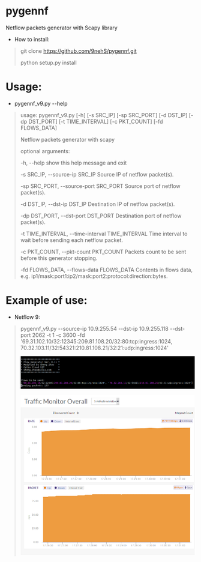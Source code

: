 # pygennf

Netflow packets generator with Scapy library

* How to install:
> git clone https://github.com/9nehS/pygennf.git
>
> python setup.py install

# Usage:

 * pygennf_v9.py --help

>usage: pygennf_v9.py [-h] [-s SRC_IP] [-sp SRC_PORT] [-d DST_IP]
>                     [-dp DST_PORT] [-t TIME_INTERVAL] [-c PKT_COUNT]
>                     [-fd FLOWS_DATA]
>
>Netflow packets generator with scapy
>
>optional arguments:
>
>  -h, --help            show this help message and exit
>
>  -s SRC_IP, --source-ip SRC_IP
>                        Source IP of netflow packet(s).
>
>  -sp SRC_PORT, --source-port SRC_PORT
>                        Source port of netflow packet(s).
>
>  -d DST_IP, --dst-ip DST_IP
>                        Destination IP of netflow packet(s).
>
>  -dp DST_PORT, --dst-port DST_PORT
>                        Destination port of netflow packet(s).
>
>  -t TIME_INTERVAL, --time-interval TIME_INTERVAL
>                        Time interval to wait before sending each netflow packet.
>
>  -c PKT_COUNT, --pkt-count PKT_COUNT
>                        Packets count to be sent before this generator stopping.
>
>  -fd FLOWS_DATA, --flows-data FLOWS_DATA
>                       Contents in flows data, e.g. ip1/mask:port1:ip2/mask:port2:protocol:direction:bytes.
>


# Example of use:

 * Netflow 9:
> pygennf_v9.py --source-ip 10.9.255.54 --dst-ip 10.9.255.118 --dst-port 2062 -t 1 -c 3600 -fd '69.31.102.10/32:12345:209.81.108.20/32:80:tcp:ingress:1024, 70.32.103.11/32:54321:210.81.108.21/32:21:udp:ingress:1024'
>
> ![2017-09-28_console_snapshot_02.png](https://github.com/9nehS/pygennf/blob/master/resources/2017-09-28_console_snapshot_02.png)
>
> ![2017-09-27_web_snapshot_01.png](https://github.com/9nehS/pygennf/blob/master/resources/2017-09-27_web_snapshot_01.png)